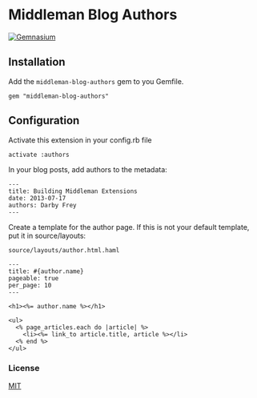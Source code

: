 # Middleman Blog Authors
[![Gemnasium](https://img.shields.io/gemnasium/hatchloyalty/middleman-blog-authors.svg)](https://gemnasium.com/hatchloyalty/middleman-blog-authors)


## Installation

Add the `middleman-blog-authors` gem to you Gemfile.

```
gem "middleman-blog-authors"
```


## Configuration
Activate this extension in your config.rb file

```
activate :authors
```

In your blog posts, add authors to the metadata:

```
---
title: Building Middleman Extensions
date: 2013-07-17
authors: Darby Frey
---
```

Create a template for the author page. If this is not your default template, put it
in source/layouts:

`source/layouts/author.html.haml`

```
---
title: #{author.name}
pageable: true
per_page: 10
---

<h1><%= author.name %></h1>

<ul>
  <% page_articles.each do |article| %>
    <li><%= link_to article.title, article %></li>
  <% end %>
</ul>
```

### License

[MIT](/LICENSE)
